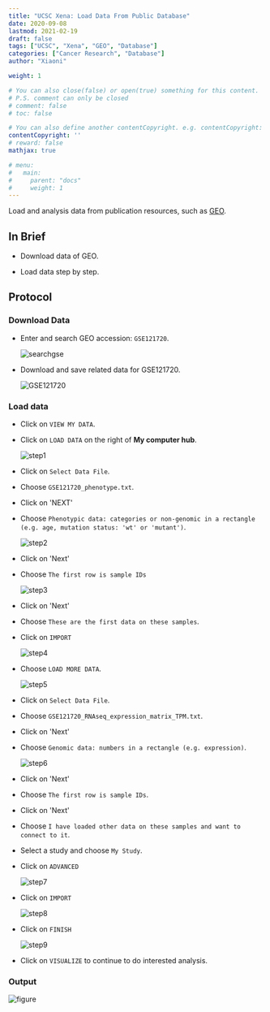 ```yaml
---
title: "UCSC Xena: Load Data From Public Database"
date: 2020-09-08
lastmod: 2021-02-19
draft: false
tags: ["UCSC", "Xena", "GEO", "Database"]
categories: ["Cancer Research", "Database"]
author: "Xiaoni"

weight: 1

# You can also close(false) or open(true) something for this content.
# P.S. comment can only be closed
# comment: false
# toc: false

# You can also define another contentCopyright. e.g. contentCopyright: "This is another copyright."
contentCopyright: ''
# reward: false
mathjax: true

# menu:
#   main:
#     parent: "docs"
#     weight: 1
---
```


Load and analysis data from publication resources, such as [GEO](https://www.ncbi.nlm.nih.gov/geo/).

<!--more-->

## In Brief

- Download data of GEO.

- Load data step by step.

## Protocol

### Download Data

- Enter and search GEO accession: `GSE121720`.
  
  ![searchgse](searchGSE121720.png)

- Download and save related data for GSE121720.
  
  ![GSE121720](GSE121720.png)

### Load data

- Click on `VIEW MY DATA`.
  
- Click on `LOAD DATA` on the right of **My computer hub**.

  ![step1](step1.png)

- Click on `Select Data File`.

- Choose `GSE121720_phenotype.txt`.

- Click on 'NEXT'

- Choose `Phenotypic data: categories or non-genomic in a rectangle (e.g. age, mutation status: 'wt' or 'mutant')`.

  ![step2](step2.png)

- Click on 'Next'

- Choose `The first row is sample IDs`

  ![step3](step3.png)

- Click on 'Next'

- Choose `These are the first data on these samples`.

- Click on `IMPORT`

  ![step4](step4.png)

- Choose `LOAD MORE DATA`.

  ![step5](step5.png)

- Click on `Select Data File`.

- Choose `GSE121720_RNAseq_expression_matrix_TPM.txt`.

- Click on 'Next'

- Choose `Genomic data: numbers in a rectangle (e.g. expression)`.

  ![step6](step6.png)

- Click on 'Next'

- Choose `The first row is sample IDs`.

- Click on 'Next'

- Choose `I have loaded other data on these samples and want to connect to it`.

- Select a study and choose `My Study`.

- Click on `ADVANCED`

  ![step7](step7.png)

- Click on `IMPORT`

  ![step8](step8.png)

- Click on `FINISH`

  ![step9](step_over.png)

- Click on `VISUALIZE` to continue to do interested analysis.
  
### Output

  ![figure](IDH1Mutation_Expression.png)
  